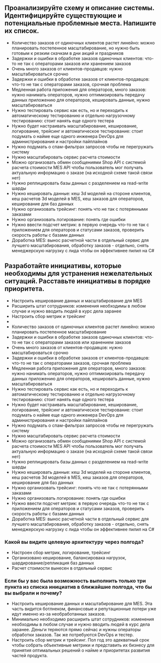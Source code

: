## Проанализируйте схему и описание системы. Идентифицируйте существующие и потенциальные проблемные места. Напишите их список.
- Количество заказов от одиночных клиентов растет линейно: можно планировать постепенное масштабирование, но нужно быть готовым к резким скачкам в дни акций и праздников
- Задержки и ошибки в обработке заказов одиночных клиентов: что-то не так с операторами заказов или хранением заказов
- Очень много заказов от клиентов-продавцов: нужно масштабироваться срочно
- Задержки и ошибки в обработке заказов от клиентов-продавцов: что-то не так с операторами заказов, срочная проблема
- Медленная работа приложения для операторов, много заказов: нужно нанимать операторов, нужно оптимизировать передачу данных приложению для операторов, кешировать данные, нужно масштабироваться
- Нужно тестировать сервис как есть, но и переходить к автоматическому тестированию и отдельно нагрузочному тестированию: стоит нанять еще одного тестера
- Нужно будет настраивать масштабирование, кеширование, логирование, трейсинг и автоматическое тестирование: стоит подумать о найме еще одного инженера DevOps для администрирования и настройки пайплайнов
- Нужно подумать о спам-фильтрах запросов чтобы не перегружать систему
- Нужно масштабировать сервис расчета стоимости
- Можно организовать обмен сообщениями Shop API с системой расчета стоимости MES API чтобы пользователь мог получать актуальную информацию о заказе (на исходной схеме такой связи нет)
- Нужно реплицировать базы данных с разделением на read-write шарды
- Нужно кешировать данные: кеш 3d моделей на стороне клиентов, кеш расчетов  3d моделей в MES, кеш заказов для операторов, кеширование для баз данных
- Нужно организовать трейсинг: понять что не так с потерянными заказами
- Нужно организовать логирование: понять где ошибки
- Нужно ввести подсчет метрик: в первую очередь что-то не так с приложением для операторов и статусами заказов, проверить скорость работы с базами данных
- Доработка MES: вынос расчетной части в отдельный сервис для лучшего масштабирования, обработку заказов - отдельно, снять менеджерскую нагрузку с лида чтобы он эффективнее пилил на C#

## Разработайте инициативы, которые необходимы для устранения нежелательных ситуаций. Расставьте инициативы в порядке приоритета.
- Настроить кеширование данных и масштабирование для MES
- Расширить штат сотрудников: изменения необходимы в любом случае и нужно вводить людей в курс дела заранее
- Настроить сбор метрик и трейсинг
- 
- Количество заказов от одиночных клиентов растет линейно: можно планировать постепенное масштабирование
- Задержки и ошибки в обработке заказов одиночных клиентов: что-то не так с операторами заказов или хранением заказов
- Очень много заказов от клиентов-продавцов: нужно масштабироваться срочно
- Задержки и ошибки в обработке заказов от клиентов-продавцов: что-то не так с операторами заказов, срочная проблема
- Медленная работа приложения для операторов, много заказов: нужно нанимать операторов, нужно оптимизировать передачу данных приложению для операторов, кешировать данные, нужно масштабироваться
- Нужно тестировать сервис как есть, но и переходить к автоматическому тестированию и отдельно нагрузочному тестированию: стоит нанять еще одного тестера
- Нужно будет настраивать масштабирование, кеширование, логирование, трейсинг и автоматическое тестирование: стоит подумать о найме еще одного инженера DevOps для администрирования и настройки пайплайнов
- Нужно подумать о спам-фильтрах запросов чтобы не перегружать систему
- Нужно масштабировать сервис расчета стоимости
- Можно организовать обмен сообщениями Shop API с системой расчета стоимости MES API чтобы пользователь мог получать актуальную информацию о заказе (на исходной схеме такой связи нет)
- Нужно реплицировать базы данных с разделением на read-write шарды
- Нужно кешировать данные: кеш 3d моделей на стороне клиентов, кеш расчетов  3d моделей в MES, кеш заказов для операторов, кеширование для баз данных
- Нужно организовать трейсинг: понять что не так с потерянными заказами
- Нужно организовать логирование: понять где ошибки
- Нужно ввести подсчет метрик: в первую очередь что-то не так с приложением для операторов и статусами заказов, проверить скорость работы с базами данных
- Доработка MES: вынос расчетной части в отдельный сервис для лучшего масштабирования, обработку заказов - отдельно, снять менеджерскую нагрузку с лида чтобы он эффективнее пилил на C#

### Какой вы видите целевую архитектуру через полгода?
- Настроен сбор метрик, логирование, трейсинг
- Организовано кеширование, балансировака нагрузок, шардирование/репликация баз данных
- Расчет стоимости вынесен в отдельный сервис

### Если бы у вас была возможность выполнить только три пункта из списка инициатив в ближайшие полгода, что бы вы выбрали и почему?
- Настроить кеширование данных и масштабирование для MES. Эта часть видится ботлнеком, финансовые и репутационные потери уже идут именно из-за необработанных заказов.
- Минимально необходимо расширить штат сотрудников: изменения необходимы в любом случае и нужно вводить людей в курс дела заранее. Деньги теряются прямо сейчас и нужны операторы обработки заказов. Так же потребуются DevOps и тестер.
- Настроить сбор метрик и трейсинг. Пол год это адекватный срок чтобы собрать объективные метрики и представить их бизнесу для принятия оптимальных решений о найме и приоритетах развития частей продукта.

